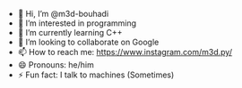 - 👋 Hi, I’m @m3d-bouhadi
- 👀 I’m interested in programming
- 🌱 I’m currently learning C++
- 💞️ I’m looking to collaborate on Google
- 📫 How to reach me: https://www.instagram.com/m3d.py/
- 😄 Pronouns: he/him
- ⚡ Fun fact: I talk to machines (Sometimes)
